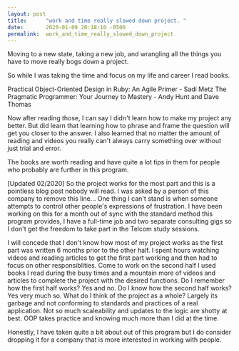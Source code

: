 ```yaml
---
layout: post
title:      "work and time really slowed down project. "
date:       2020-01-09 20:18:10 -0500
permalink:  work_and_time_really_slowed_down_project
---
```



Moving to a new state, taking a new job, and wrangling all the things you have to move really bogs down a project.

So while I was taking the time and focus on my life and career I read books.

Practical Object-Oriented Design in Ruby: An Agile Primer - Sadi Metz
The Pragmatic Programmer: Your Journey to Mastery - Andy Hunt and Dave Thomas

Now after reading those, I can say I didn't learn how to make my project any better. But did learn that learning how to phrase and frame the question will get you closer to the answer. I also learned that no matter the amount of reading and videos you really can't always carry something over without just trial and error. 

The books are worth reading and have quite a lot tips in them for people who probably are further in this program.

[Updated 02/2020] So the project works for the most part and this is a pointless blog post nobody will read. I was asked by a person of this company to remove this line... One thing I can't stand is when someone attempts to control other people's expressions of frustration. 
I have been working on this for a month out of sync with the standard method this program provides, I have a full-time job and two separate consulting gigs so I don't get the freedom to take part in the Telcom study sessions. 

I will concede that I don't know how most of my project works as the first part was written 6 months prior to the other half. I spent hours watching videos and reading articles to get the first part working and then had to focus on other responsiblities. Come to work on the second half I used books I read during the busy times and a mountain more of videos and articles to complete the project with the desired functions. 
Do I remember how the first half works?
Yes and no.
Do I know how the second half works?
Yes very much so.
What do I think of the project as a whole?
Largely its garbage and not conforming to standards and practices of a real application. Not so much scaleability and updates to the logic are shotty at best. OOP takes practice and knowing much more than I did at the time.

Honestly, I have taken quite a bit about out of this program but I do consider dropping it for a company that is more interested in working with people.
